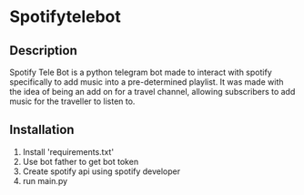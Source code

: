 # Spotifytelebot
## Description
Spotify Tele Bot is a python telegram bot made to interact with spotify specifically to add music into a pre-determined playlist. It was made with the idea of being an add on for a travel channel, allowing subscribers to add music for the traveller to listen to.
## Installation
1. Install 'requirements.txt'
2. Use bot father to get bot token
3. Create spotify api using spotify developer
4. run main.py